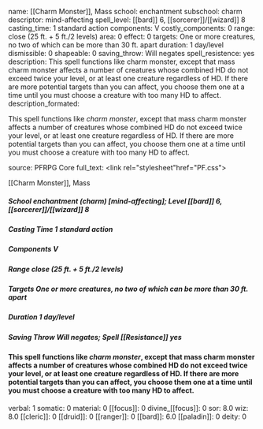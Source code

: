 name: [[Charm Monster]], Mass
school: enchantment
subschool: charm
descriptor: mind-affecting
spell_level: [[bard]] 6, [[sorcerer]]/[[wizard]] 8
casting_time: 1 standard action
components: V
costly_components: 0
range: close (25 ft. + 5 ft./2 levels)
area: 0
effect: 0
targets: One or more creatures, no two of which can be more than 30 ft. apart
duration: 1 day/level
dismissible: 0
shapeable: 0
saving_throw: Will negates
spell_resistence: yes
description: This spell functions like charm monster, except that mass charm monster affects a number of creatures whose combined HD do not exceed twice your level, or at least one creature regardless of HD. If there are more potential targets than you can affect, you choose them one at a time until you must choose a creature with too many HD to affect.
description_formated: <p>This spell functions like <i>charm monster</i>, except that mass charm monster affects a number of creatures whose combined HD do not exceed twice your level, or at least one creature regardless of HD. If there are more potential targets than you can affect, you choose them one at a time until you must choose a creature with too many HD to affect.</p>
source: PFRPG Core
full_text: <link rel="stylesheet"href="PF.css"><div class="heading"><p class="alignleft">[[Charm Monster]], Mass</p><div style="clear: both;"></div></div><div><h5><b>School </b>enchantment (charm) [mind-affecting]; <b>Level </b>[[bard]] 6, [[sorcerer]]/[[wizard]] 8</h5><h5><b>Casting Time </b>1 standard action</h5><h5><b>Components </b>V</h5><h5><b>Range </b>close (25 ft. + 5 ft./2 levels)</h5><h5><b>Targets </b> One or more creatures, no two of which can be more than 30 ft. apart</h5><h5><b>Duration </b>1 day/level</h5><h5><b>Saving Throw </b>Will negates; <b>Spell [[Resistance]] </b>yes</h5></div><div><h4><p>This spell functions like <i>charm monster</i>, except that mass charm monster affects a number of creatures whose combined HD do not exceed twice your level, or at least one creature regardless of HD. If there are more potential targets than you can affect, you choose them one at a time until you must choose a creature with too many HD to affect.</p></h4></div>
verbal: 1
somatic: 0
material: 0
[[focus]]: 0
divine_[[focus]]: 0
sor: 8.0
wiz: 8.0
[[cleric]]: 0
[[druid]]: 0
[[ranger]]: 0
[[bard]]: 6.0
[[paladin]]: 0
deity: 0
